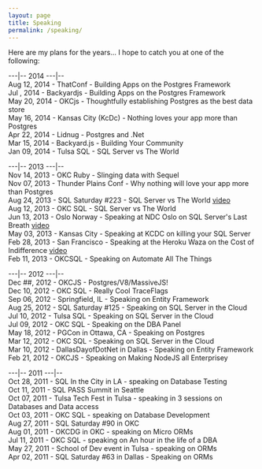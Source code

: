 ```yaml
---
layout: page
title: Speaking
permalink: /speaking/
---
```



Here are my plans for the years... I hope to catch you at one of the following:  

\---|-- 2014 \---|--  
Aug 12, 2014 - ThatConf - Building Apps on the Postgres Framework  
Jul   , 2014 - Backyardjs - Building Apps on the Postgres Framework  
May 20, 2014 - OKCjs - Thoughtfully establishing Postgres as the best data store  
May 16, 2014 - Kansas City (KcDc) - Nothing loves your app more than Postgres  
Apr 22, 2014 - Lidnug - Postgres and .Net  
Mar 15, 2014 - Backyard.js - Building Your Community  
Jan 09, 2014 - Tulsa SQL - SQL Server vs The World

\---|-- 2013 \---|--  
Nov 14, 2013 - OKC Ruby - Slinging data with Sequel  
Nov 07, 2013 - Thunder Plains Conf - Why nothing will love your app more than Postgres  
Aug 24, 2013 - SQL Saturday #223 - SQL Server vs The World [video](http://usergroup.tv/videos/sql-server-vs-the-world)  
Aug 12, 2013 - OKC SQL - SQL Server vs The World  
Jun 13, 2013 - Oslo Norway - Speaking at NDC Oslo on SQL Server's Last Breath [video](http://vimeo.com/68334905)  
May 03, 2013 - Kansas City - Speaking at KCDC on killing your SQL Server  
Feb 28, 2013 - San Francisco - Speaking at the Heroku Waza on the Cost of Indifference [video](http://vimeo.com/61113158)  
Feb 11, 2013 - OKCSQL - Speaking on Automate All The Things  

\---|-- 2012 \---|--  
Dec ##, 2012 - OKCJS - Postgres/V8/MassiveJS!  
Dec 10, 2012 - OKC SQL - Really Cool TraceFlags  
Sep 06, 2012 - Springfield, IL - Speaking on Entity Framework  
Aug 25, 2012 - SQL Saturday #125 - Speaking on SQL Server in the Cloud  
Jul 10, 2012 - Tulsa SQL - Speaking on SQL Server in the Cloud  
Jul 09, 2012 - OKC SQL - Speaking on the DBA Panel  
May 18, 2012 - PGCon in Ottawa, CA - Speaking on Postgres  
Mar 12, 2012 - OKC SQL - Speaking on SQL Server in the Cloud  
Mar 10, 2012 - DallasDayofDotNet in Dallas - Speaking on Entity Framework  
Feb 21, 2012 - OKCJS - Speaking on Making NodeJS all Enterprisey

\---|-- 2011 \---|--  
Oct 28, 2011 - SQL In the City in LA - speaking on Database Testing  
Oct 11, 2011 - SQL PASS Summit in Seattle  
Oct 07, 2011 - Tulsa Tech Fest in Tulsa - speaking in 3 sessions on Databases and Data access  
Oct 03, 2011 - OKC SQL - speaking on Database Development  
Aug 27, 2011 - SQL Saturday #90 in OKC  
Aug 01, 2011 - OKCDG in OKC - speaking on Micro ORMs  
Jul 11, 2011 - OKC SQL - speaking on An hour in the life of a DBA  
May 27, 2011 - School of Dev event in Tulsa - speaking on ORMs  
Apr 02, 2011 - SQL Saturday #63 in Dallas - Speaking on ORMs